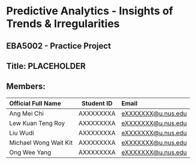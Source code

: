 # Predictive Analytics - Insights of Trends & Irregularities
## EBA5002 - Practice Project
## Title: PLACEHOLDER
## Members:
| Official Full Name  | Student ID | Email |
| :------------ |:---------------:| :-----|
| Ang Mei Chi | AXXXXXXXA | eXXXXXXX@u.nus.edu |
| Lew Kuan Teng Roy | AXXXXXXXA | eXXXXXXX@u.nus.edu |
| Liu Wudi | AXXXXXXXA | eXXXXXXX@u.nus.edu |
| Michael Wong Wait Kit | AXXXXXXXA | eXXXXXXX@u.nus.edu |
| Ong Wee Yang | AXXXXXXXA | eXXXXXXX@u.nus.edu |
